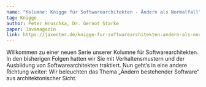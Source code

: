 ```yaml
---
name: "Kolumne: Knigge für Softwarearchitekten - Ändern als Normalfall"
tag: Knigge
author: Peter Hruschka, Dr. Gernot Starke
paper: Javamagazin
link: https://jaxenter.de/knigge-fur-softwarearchitekten-andern-als-normalfall-2245
---
```

Willkommen zu einer neuen Serie unserer Kolumne für Softwarearchitekten. In den bisherigen Folgen hatten wir Sie mit
Verhaltensmustern und der Ausbildung von Softwarearchitekten traktiert. Nun geht’s in eine andere Richtung weiter:
Wir beleuchten das Thema „Ändern bestehender Software“ aus architektonischer Sicht.


